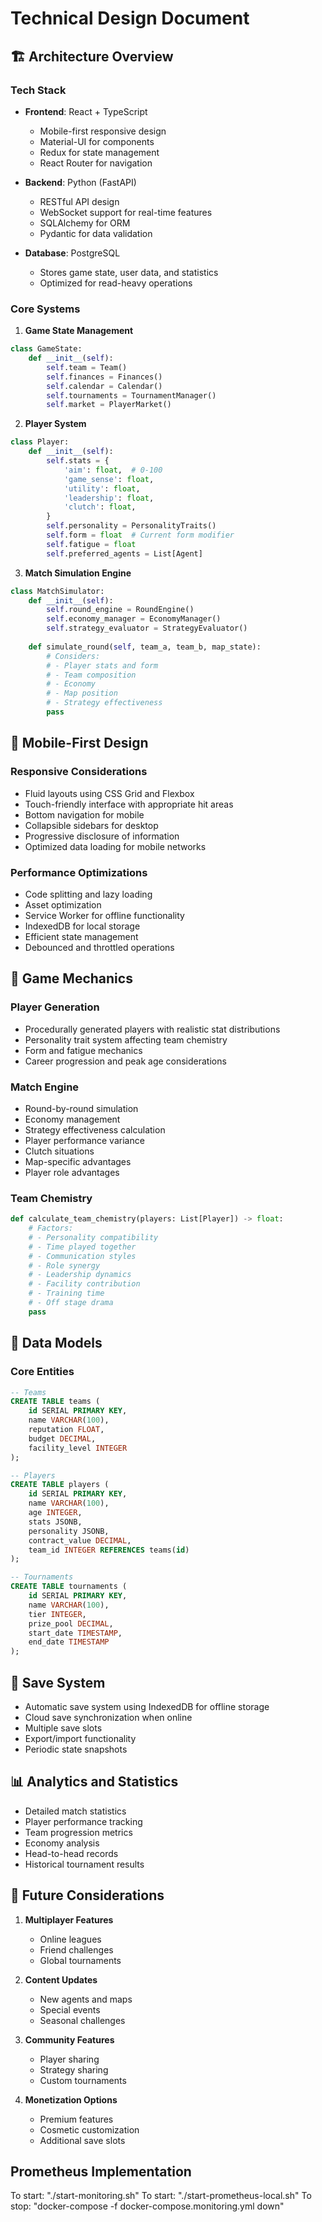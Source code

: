 # Technical Design Document

## 🏗️ Architecture Overview

### Tech Stack
- **Frontend**: React + TypeScript
  - Mobile-first responsive design
  - Material-UI for components
  - Redux for state management
  - React Router for navigation

- **Backend**: Python (FastAPI)
  - RESTful API design
  - WebSocket support for real-time features
  - SQLAlchemy for ORM
  - Pydantic for data validation

- **Database**: PostgreSQL
  - Stores game state, user data, and statistics
  - Optimized for read-heavy operations

### Core Systems

1. **Game State Management**
```python
class GameState:
    def __init__(self):
        self.team = Team()
        self.finances = Finances()
        self.calendar = Calendar()
        self.tournaments = TournamentManager()
        self.market = PlayerMarket()
```

2. **Player System**
```python
class Player:
    def __init__(self):
        self.stats = {
            'aim': float,  # 0-100
            'game_sense': float,
            'utility': float,
            'leadership': float,
            'clutch': float,
        }
        self.personality = PersonalityTraits()
        self.form = float  # Current form modifier
        self.fatigue = float
        self.preferred_agents = List[Agent]
```

3. **Match Simulation Engine**
```python
class MatchSimulator:
    def __init__(self):
        self.round_engine = RoundEngine()
        self.economy_manager = EconomyManager()
        self.strategy_evaluator = StrategyEvaluator()
    
    def simulate_round(self, team_a, team_b, map_state):
        # Considers:
        # - Player stats and form
        # - Team composition
        # - Economy
        # - Map position
        # - Strategy effectiveness
        pass
```

## 📱 Mobile-First Design

### Responsive Considerations
- Fluid layouts using CSS Grid and Flexbox
- Touch-friendly interface with appropriate hit areas
- Bottom navigation for mobile
- Collapsible sidebars for desktop
- Progressive disclosure of information
- Optimized data loading for mobile networks

### Performance Optimizations
- Code splitting and lazy loading
- Asset optimization
- Service Worker for offline functionality
- IndexedDB for local storage
- Efficient state management
- Debounced and throttled operations

## 🎲 Game Mechanics

### Player Generation
- Procedurally generated players with realistic stat distributions
- Personality trait system affecting team chemistry
- Form and fatigue mechanics
- Career progression and peak age considerations

### Match Engine
- Round-by-round simulation
- Economy management
- Strategy effectiveness calculation
- Player performance variance
- Clutch situations
- Map-specific advantages
- Player role advantages

### Team Chemistry
```python
def calculate_team_chemistry(players: List[Player]) -> float:
    # Factors:
    # - Personality compatibility
    # - Time played together
    # - Communication styles
    # - Role synergy
    # - Leadership dynamics
    # - Facility contribution
    # - Training time
    # - Off stage drama
    pass
```

## 💾 Data Models

### Core Entities
```sql
-- Teams
CREATE TABLE teams (
    id SERIAL PRIMARY KEY,
    name VARCHAR(100),
    reputation FLOAT,
    budget DECIMAL,
    facility_level INTEGER
);

-- Players
CREATE TABLE players (
    id SERIAL PRIMARY KEY,
    name VARCHAR(100),
    age INTEGER,
    stats JSONB,
    personality JSONB,
    contract_value DECIMAL,
    team_id INTEGER REFERENCES teams(id)
);

-- Tournaments
CREATE TABLE tournaments (
    id SERIAL PRIMARY KEY,
    name VARCHAR(100),
    tier INTEGER,
    prize_pool DECIMAL,
    start_date TIMESTAMP,
    end_date TIMESTAMP
);
```

## 🔄 Save System

- Automatic save system using IndexedDB for offline storage
- Cloud save synchronization when online
- Multiple save slots
- Export/import functionality
- Periodic state snapshots

## 📊 Analytics and Statistics

- Detailed match statistics
- Player performance tracking
- Team progression metrics
- Economy analysis
- Head-to-head records
- Historical tournament results

## 🎯 Future Considerations

1. **Multiplayer Features**
   - Online leagues
   - Friend challenges
   - Global tournaments

2. **Content Updates**
   - New agents and maps
   - Special events
   - Seasonal challenges

3. **Community Features**
   - Player sharing
   - Strategy sharing
   - Custom tournaments

4. **Monetization Options**
   - Premium features
   - Cosmetic customization
   - Additional save slots 

## Prometheus Implementation
To start: "./start-monitoring.sh"
To start: "./start-prometheus-local.sh"
To stop: "docker-compose -f docker-compose.monitoring.yml down"
